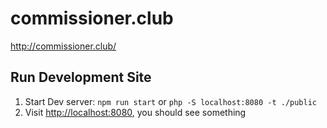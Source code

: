 # commissioner.club
http://commissioner.club/

## Run Development Site

1. Start Dev server: `npm run start` or `php -S localhost:8080 -t ./public`
2. Visit [http://localhost:8080](http://localhost:8080), you should see something
